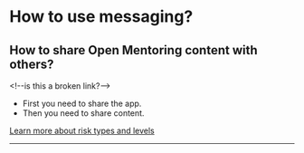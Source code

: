 # How to use messaging?

## How to share Open Mentoring content with others?


&lt;!--is this a broken link?--&gt;

* First you need to share the app.
 * Then you need to share content.

[Learn more about risk types and levels](resources/risk-assessment.md)

***